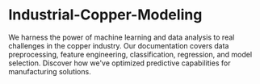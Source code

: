 # Industrial-Copper-Modeling
We harness the power of machine learning and data analysis to real challenges in the copper industry. Our documentation covers data preprocessing, feature engineering, classification, regression, and model selection. Discover how we've optimized predictive capabilities for manufacturing solutions.

